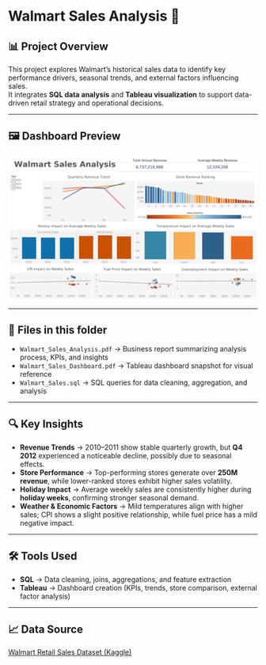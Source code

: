 # Walmart Sales Analysis 🛒

## 📊 Project Overview  
This project explores Walmart’s historical sales data to identify key performance drivers, seasonal trends, and external factors influencing sales.  
It integrates **SQL data analysis** and **Tableau visualization** to support data-driven retail strategy and operational decisions.

---

## 🖼️ Dashboard Preview  
![Dashboard Preview](https://raw.githubusercontent.com/Vincentchien1995/Data-Business-Analysis-Portfolio/main/SQL_Tableau_Projects/Walmart_Sales_Analysis/Walmart_Sales_Dashboard.png)

---

## 📂 Files in this folder  
- `Walmart_Sales_Analysis.pdf` → Business report summarizing analysis process, KPIs, and insights  
- `Walmart_Sales_Dashboard.pdf` → Tableau dashboard snapshot for visual reference  
- `Walmart_Sales.sql` → SQL queries for data cleaning, aggregation, and analysis  

---

## 🔍 Key Insights  
- **Revenue Trends** → 2010–2011 show stable quarterly growth, but **Q4 2012** experienced a noticeable decline, possibly due to seasonal effects.  
- **Store Performance** → Top-performing stores generate over **250M revenue**, while lower-ranked stores exhibit higher sales volatility.  
- **Holiday Impact** → Average weekly sales are consistently higher during **holiday weeks**, confirming stronger seasonal demand.  
- **Weather & Economic Factors** → Mild temperatures align with higher sales; CPI shows a slight positive relationship, while fuel price has a mild negative impact.  

---

## 🛠 Tools Used  
- **SQL** → Data cleaning, joins, aggregations, and feature extraction  
- **Tableau** → Dashboard creation (KPIs, trends, store comparison, external factor analysis)  

---

## 📈 Data Source  
<a href="https://www.kaggle.com/datasets/yasserh/walmart-dataset" target="_blank">Walmart Retail Sales Dataset (Kaggle)</a>
